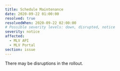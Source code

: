 ```yaml
---
title: Schedule Maintenance
date: 2020-09-22 01:00:00
resolved: true
resolvedWhen: 2020-09-22 02:00:00
# Possible severity levels: down, disrupted, notice
severity: notice
affected:
  - MLV API
  - MLV Portal
section: issue
---
```


There may be disruptions in the rollout.
